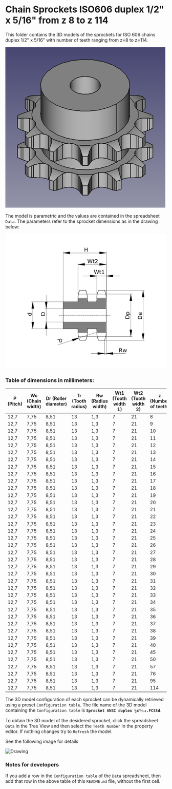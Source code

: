 # Chain Sprockets ISO606 duplex 1/2" x 5/16" from z 8 to z 114

This folder contains the 3D models of the sprockets for ISO 606 chains duplex 1/2" x 5/16" with number of teeth ranging from z=8 to z=114.

![Image](screenshot.png "Sprocket Duplex")

The model is parametric and the values are contained in the spreadsheet `Data`.
The parameters refer to the sprocket dimensions as in the drawing below:

![Drawing](drawing.png "Drawing")

### Table of dimensions in millimeters:

P (Pitch)|Wc (Chain width)|Dr (Roller diameter)|Tr (Tooth radius)|Rw (Radius width)|Wt1 (Tooth width 1)|Wt2 (Tooth width 2)|z (Number of teeth)|De (External Diameter)|Dp (pitch diameter)|d (Hub diameter)|D (Hole diameter)|H (Total height)
---|---|---|---|---|---|---|---|---|---|---|---|---
12,7|7,75|8,51|13|1,3|7|21|8|37|33,18|20|10|32
12,7|7,75|8,51|13|1,3|7|21|9|41|37,13|24|10|32
12,7|7,75|8,51|13|1,3|7|21|10|45,2|41,1|28|10|32
12,7|7,75|8,51|13|1,3|7|21|11|48,7|45,07|32|12|35
12,7|7,75|8,51|13|1,3|7|21|12|53|49,07|35|12|35
12,7|7,75|8,51|13|1,3|7|21|13|57,4|53,06|38|12|35
12,7|7,75|8,51|13|1,3|7|21|14|61,8|57,07|42|12|35
12,7|7,75|8,51|13|1,3|7|21|15|65,5|61,09|46|12|35
12,7|7,75|8,51|13|1,3|7|21|16|69,5|65,1|50|14|35
12,7|7,75|8,51|13|1,3|7|21|17|73,6|69,11|54|14|35
12,7|7,75|8,51|13|1,3|7|21|18|77,8|73,14|58|14|35
12,7|7,75|8,51|13|1,3|7|21|19|81,7|77,16|62|14|35
12,7|7,75|8,51|13|1,3|7|21|20|85,8|81,19|66|14|35
12,7|7,75|8,51|13|1,3|7|21|21|89,7|85,22|70|16|40
12,7|7,75|8,51|13|1,3|7|21|22|93,8|89,24|70|16|40
12,7|7,75|8,51|13|1,3|7|21|23|98,2|93,27|70|16|40
12,7|7,75|8,51|13|1,3|7|21|24|101,8|97,29|75|16|40
12,7|7,75|8,51|13|1,3|7|21|25|105,8|101,33|80|16|40
12,7|7,75|8,51|13|1,3|7|21|26|110|105,36|85|16|40
12,7|7,75|8,51|13|1,3|7|21|27|114|109,4|85|16|40
12,7|7,75|8,51|13|1,3|7|21|28|118|113,42|90|16|40
12,7|7,75|8,51|13|1,3|7|21|29|122|117,46|95|16|40
12,7|7,75|8,51|13|1,3|7|21|30|126,1|121,5|100|16|40
12,7|7,75|8,51|13|1,3|7|21|31|130,2|125,54|100|20|40
12,7|7,75|8,51|13|1,3|7|21|32|134,3|129,56|100|20|40
12,7|7,75|8,51|13|1,3|7|21|33|138,4|133,6|100|20|40
12,7|7,75|8,51|13|1,3|7|21|34|142,6|137,64|100|20|40
12,7|7,75|8,51|13|1,3|7|21|35|146,7|141,68|100|20|40
12,7|7,75|8,51|13|1,3|7|21|36|151|145,72|100|20|40
12,7|7,75|8,51|13|1,3|7|21|37|154,6|149,76|100|20|40
12,7|7,75|8,51|13|1,3|7|21|38|158,6|153,8|100|20|40
12,7|7,75|8,51|13|1,3|7|21|39|162,7|157,83|100|20|40
12,7|7,75|8,51|13|1,3|7|21|40|166,8|161,87|100|20|40
12,7|7,75|8,51|13|1,3|7|21|45|188|182,07|108|20|50
12,7|7,75|8,51|13|1,3|7|21|50|208,3|202,26|108|20|50
12,7|7,75|8,51|13|1,3|7|21|57|236,4|230,54|108|20|50
12,7|7,75|8,51|13|1,3|7|21|76|313,3|307,32|108|20|55
12,7|7,75|8,51|13|1,3|7|21|95|390,1|384,11|110|20|55
12,7|7,75|8,51|13|1,3|7|21|114|466,9|460,91|110|20|55

The 3D model configuration of each sprocket can be dynamically retrieved using a preset `Configuration table`.
The file name of the 3D model containing the `Configuration table` is **`Sprocket ANSI duplex ½x⁵⁄₁₆.FCStd`**.

To obtain the 3D model of the desidered sprocket, click the spreadsheet `Data` in the Tree View and then select the `Teeth Number` in the property editor. If nothing changes try to `Refresh` the model.

See the following image for details

![Drawing](https://github.com/FreeCAD/FreeCAD-library/raw/master/Mechanical%20Parts/Chains/Plate%20Wheel/ISO%20606/Simplex%201%20½%20x%201/configuration.png)

### Notes for developers
If you add a row in the `Configuration table` of the `Data` spreadsheet, then add that row in the above table of this `README.md` file, without the first cell.

